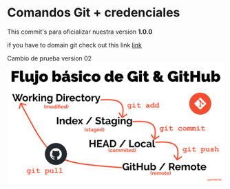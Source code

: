 # Comandos Git + credenciales

This commit's para oficializar nuestra version **1.0.0**

if you have to domain git check out this link
[link](hhttps://google.com)

Cambio de prueba version 02
![Flujo de Git](git-flow.png)